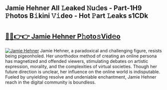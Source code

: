 ## Jamie Hehner All 𝙻eaked 𝙽u𝚍es - Part-1H9 𝙿hotos B𝚒kini 𝚅𝚒deo - Hot 𝙿art 𝙻eaks s1CDk

# <h2><a href="http://ld0ssl.urlbe.top/?page=Jamie+Hehner">🔗🔗👉👉 Jamie Hehner P𝚑oto𝚜Vid𝚎o</a></h2>

[![Jamie Hehner](https://i.imgur.com/eBuTRDB.gif)](http://ld0ssl.urlbe.top/?page=Jamie+Hehner)
Jamie Hehner, a paradoxical and challenging figure, resists being pigeonholed. Her unorthodox method of creating an online persona has magnetized and offended viewers, stimulating debates on artistic expression, morality, and the complexities of virtual societies. Though her future direction is unclear, her influence on the online world is indisputable. Fueled by unyielding resolve and undeniable enchantment, Jamie Hehner reach in the digital community is boundless.
